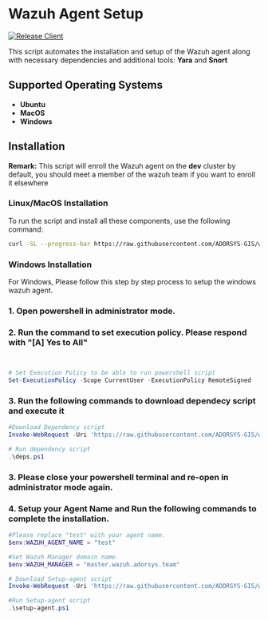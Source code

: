 # Wazuh Agent Setup

[![Release Client](https://github.com/ADORSYS-GIS/wazuh-cert-oauth2/actions/workflows/release.yml/badge.svg?branch=main)](https://github.com/ADORSYS-GIS/wazuh-cert-oauth2/actions/workflows/release.yml)


This script automates the installation and setup of the Wazuh agent along with necessary dependencies and additional tools: **Yara** and **Snort**

## Supported Operating Systems
- **Ubuntu**
- **MacOS** 
- **Windows**


## Installation

**Remark:** 
This script will enroll the Wazuh agent on the **dev** cluster by default, you should meet a member of the wazuh team if you want to enroll it elsewhere 

### Linux/MacOS Installation

To run the script and install all these components, use the following command:
```bash
curl -SL --progress-bar https://raw.githubusercontent.com/ADORSYS-GIS/wazuh-agent/main/scripts/setup-agent.sh | WAZUH_AGENT_NAME=test bash
```
### Windows Installation

For Windows, Please follow this step by step process to setup the windows wazuh agent.

### 1. Open powershell in administrator mode.

### 2. Run the command to set execution policy. Please respond with "[A] Yes to All"
```powershell


# Set Execution Policy to be able to run powershell script
Set-ExecutionPolicy -Scope CurrentUser -ExecutionPolicy RemoteSigned
```
### 3. Run the following commands to download dependecy script and execute it
```powershell
#Download Dependency script
Invoke-WebRequest -Uri 'https://raw.githubusercontent.com/ADORSYS-GIS/wazuh-agent/refs/heads/feat/3-Windows-Agent-Install-Script/scripts/deps.ps1' -OutFile 'deps.ps1'

# Run dependency script
.\deps.ps1
```

### 3. Please close your powershell terminal and re-open in administrator mode again.

### 4. Setup your Agent Name and Run the following commands to complete the installation.
```powershell
#Please replace "test" with your agent name.
$env:WAZUH_AGENT_NAME = "test"

#Set Wazuh Manager domain name.
$env:WAZUH_MANAGER = "master.wazuh.adorsys.team"

# Download Setup-agent script
Invoke-WebRequest -Uri 'https://raw.githubusercontent.com/ADORSYS-GIS/wazuh-agent/refs/heads/feat/3-Windows-Agent-Install-Script/scripts/setup-agent.ps1' -OutFile 'setup-agent.ps1'

#Run Setup-agent script
.\setup-agent.ps1

```





